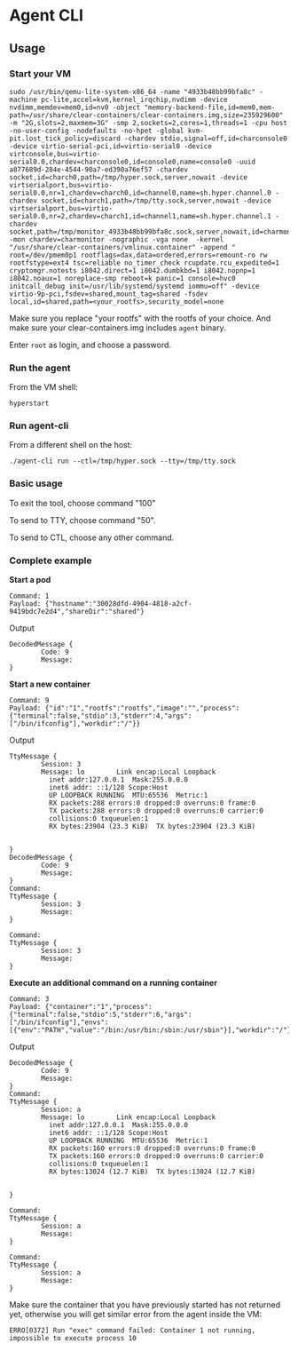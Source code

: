 # Agent CLI

## Usage

### Start your VM

```
sudo /usr/bin/qemu-lite-system-x86_64 -name "4933b48bb99bfa8c" -machine pc-lite,accel=kvm,kernel_irqchip,nvdimm -device nvdimm,memdev=mem0,id=nv0 -object "memory-backend-file,id=mem0,mem-path=/usr/share/clear-containers/clear-containers.img,size=235929600" -m "2G,slots=2,maxmem=3G" -smp 2,sockets=2,cores=1,threads=1 -cpu host -no-user-config -nodefaults -no-hpet -global kvm-pit.lost_tick_policy=discard -chardev stdio,signal=off,id=charconsole0 -device virtio-serial-pci,id=virtio-serial0 -device virtconsole,bus=virtio-serial0.0,chardev=charconsole0,id=console0,name=console0 -uuid a877689d-284e-4544-90a7-ed390a76ef57 -chardev socket,id=charch0,path=/tmp/hyper.sock,server,nowait -device virtserialport,bus=virtio-serial0.0,nr=1,chardev=charch0,id=channel0,name=sh.hyper.channel.0 -chardev socket,id=charch1,path=/tmp/tty.sock,server,nowait -device virtserialport,bus=virtio-serial0.0,nr=2,chardev=charch1,id=channel1,name=sh.hyper.channel.1 -chardev socket,path=/tmp/monitor_4933b48bb99bfa8c.sock,server,nowait,id=charmonitor -mon chardev=charmonitor -nographic -vga none  -kernel "/usr/share/clear-containers/vmlinux.container" -append " root=/dev/pmem0p1 rootflags=dax,data=ordered,errors=remount-ro rw rootfstype=ext4 tsc=reliable no_timer_check rcupdate.rcu_expedited=1 cryptomgr.notests i8042.direct=1 i8042.dumbkbd=1 i8042.nopnp=1 i8042.noaux=1 noreplace-smp reboot=k panic=1 console=hvc0 initcall_debug init=/usr/lib/systemd/systemd iommu=off" -device virtio-9p-pci,fsdev=shared,mount_tag=shared -fsdev local,id=shared,path=<your_rootfs>,security_model=none
```
Make sure you replace "your rootfs" with the rootfs of your choice. And make sure your clear-containers.img includes `agent` binary.

Enter `root` as login, and choose a password.

### Run the agent

From the VM shell:

```
hyperstart
```

### Run agent-cli

From a different shell on the host:
```
./agent-cli run --ctl=/tmp/hyper.sock --tty=/tmp/tty.sock
```

### Basic usage

To exit the tool, choose command "100"

To send to TTY, choose command "50".

To send to CTL, choose any other command.

### Complete example

__Start a pod__

```
Command: 1 
Payload: {"hostname":"30028dfd-4904-4818-a2cf-9419bdc7e2d4","shareDir":"shared"}
```

Output

```
DecodedMessage {
        Code: 9
        Message: 
}
```

__Start a new container__

```
Command: 9
Payload: {"id":"1","rootfs":"rootfs","image":"","process":{"terminal":false,"stdio":3,"stderr":4,"args":["/bin/ifconfig"],"workdir":"/"}}
```
Output

```
TtyMessage {
        Session: 3
        Message: lo        Link encap:Local Loopback  
          inet addr:127.0.0.1  Mask:255.0.0.0
          inet6 addr: ::1/128 Scope:Host
          UP LOOPBACK RUNNING  MTU:65536  Metric:1
          RX packets:288 errors:0 dropped:0 overruns:0 frame:0
          TX packets:288 errors:0 dropped:0 overruns:0 carrier:0
          collisions:0 txqueuelen:1 
          RX bytes:23904 (23.3 KiB)  TX bytes:23904 (23.3 KiB)


}
DecodedMessage {
        Code: 9
        Message: 
}
Command: 
TtyMessage {
        Session: 3
        Message: 
}

Command: 
TtyMessage {
        Session: 3
        Message: 
}
```

__Execute an additional command on a running container__

```
Command: 3
Payload: {"container":"1","process":{"terminal":false,"stdio":5,"stderr":6,"args":["/bin/ifconfig"],"envs":[{"env":"PATH","value":"/bin:/usr/bin:/sbin:/usr/sbin"}],"workdir":"/"}}
```
Output

```
DecodedMessage {
        Code: 9
        Message: 
}
Command: 
TtyMessage {
        Session: a
        Message: lo        Link encap:Local Loopback  
          inet addr:127.0.0.1  Mask:255.0.0.0
          inet6 addr: ::1/128 Scope:Host
          UP LOOPBACK RUNNING  MTU:65536  Metric:1
          RX packets:160 errors:0 dropped:0 overruns:0 frame:0
          TX packets:160 errors:0 dropped:0 overruns:0 carrier:0
          collisions:0 txqueuelen:1 
          RX bytes:13024 (12.7 KiB)  TX bytes:13024 (12.7 KiB)


}

Command: 
TtyMessage {
        Session: a
        Message: 
}

Command: 
TtyMessage {
        Session: a
        Message: 
}
```

Make sure the container that you have previously started has not returned yet, otherwise you will get similar error from the agent inside the VM:
```
ERRO[0372] Run "exec" command failed: Container 1 not running, impossible to execute process 10
```
